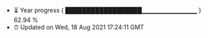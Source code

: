 - ⏳ Year progress { ██████████████████▁▁▁▁▁▁▁▁▁▁▁▁ } 62.94 %
- ⏰ Updated on Wed, 18 Aug 2021 17:24:11 GMT

